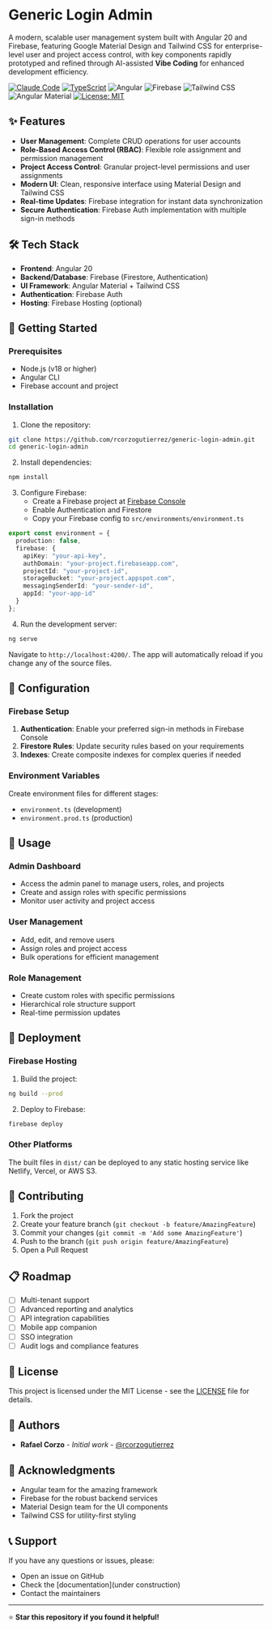 # Generic Login Admin

A modern, scalable user management system built with Angular 20 and Firebase, featuring Google Material Design and Tailwind CSS for enterprise-level user and project access control, with key components rapidly prototyped and refined through AI-assisted **Vibe Coding** for enhanced development efficiency.

[![Claude Code](https://img.shields.io/badge/Powered%20by-Claude%20Code-orange?style=for-the-badge&logo=claude&logoColor=orange)](https://claude.ai/code)
[![TypeScript](https://img.shields.io/badge/Built%20with-TypeScript-3178C6?style=for-the-badge&logo=typescript)](https://www.typescriptlang.org/)
![Angular](https://img.shields.io/badge/Framework-Angular-red?logo=angular&logoColor=white&style=for-the-badge)
![Firebase](https://img.shields.io/badge/Backend-Firebase-ffca28?logo=firebase&logoColor=white&style=for-the-badge)
![Tailwind CSS](https://img.shields.io/badge/Designed%20by-tailwind_css-06B6D4?style=for-the-badge&logo=tailwindcss&logoColor=white)
![Angular Material](https://img.shields.io/badge/Designed%20by-Angular_Material-C3002F?style=for-the-badge&logo=angular&logoColor=white)
[![License: MIT](https://img.shields.io/badge/License-MIT-yellow.svg?style=for-the-badge)](https://opensource.org/licenses/MIT)

## ✨ Features

- **User Management**: Complete CRUD operations for user accounts
- **Role-Based Access Control (RBAC)**: Flexible role assignment and permission management
- **Project Access Control**: Granular project-level permissions and user assignments
- **Modern UI**: Clean, responsive interface using Material Design and Tailwind CSS
- **Real-time Updates**: Firebase integration for instant data synchronization
- **Secure Authentication**: Firebase Auth implementation with multiple sign-in methods

## 🛠️ Tech Stack

- **Frontend**: Angular 20
- **Backend/Database**: Firebase (Firestore, Authentication)
- **UI Framework**: Angular Material + Tailwind CSS
- **Authentication**: Firebase Auth
- **Hosting**: Firebase Hosting (optional)

## 🚀 Getting Started

### Prerequisites

- Node.js (v18 or higher)
- Angular CLI
- Firebase account and project

### Installation

1. Clone the repository:
```bash
git clone https://github.com/rcorzogutierrez/generic-login-admin.git
cd generic-login-admin
```

2. Install dependencies:
```bash
npm install
```

3. Configure Firebase:
   - Create a Firebase project at [Firebase Console](https://console.firebase.google.com/)
   - Enable Authentication and Firestore
   - Copy your Firebase config to `src/environments/environment.ts`

```typescript
export const environment = {
  production: false,
  firebase: {
    apiKey: "your-api-key",
    authDomain: "your-project.firebaseapp.com",
    projectId: "your-project-id",
    storageBucket: "your-project.appspot.com",
    messagingSenderId: "your-sender-id",
    appId: "your-app-id"
  }
};
```

4. Run the development server:
```bash
ng serve
```

Navigate to `http://localhost:4200/`. The app will automatically reload if you change any of the source files.

## 🔧 Configuration

### Firebase Setup

1. **Authentication**: Enable your preferred sign-in methods in Firebase Console
2. **Firestore Rules**: Update security rules based on your requirements
3. **Indexes**: Create composite indexes for complex queries if needed

### Environment Variables

Create environment files for different stages:
- `environment.ts` (development)
- `environment.prod.ts` (production)

## 📱 Usage

### Admin Dashboard
- Access the admin panel to manage users, roles, and projects
- Create and assign roles with specific permissions
- Monitor user activity and project access

### User Management
- Add, edit, and remove users
- Assign roles and project access
- Bulk operations for efficient management

### Role Management
- Create custom roles with specific permissions
- Hierarchical role structure support
- Real-time permission updates

## 🚀 Deployment

### Firebase Hosting

1. Build the project:
```bash
ng build --prod
```

2. Deploy to Firebase:
```bash
firebase deploy
```

### Other Platforms

The built files in `dist/` can be deployed to any static hosting service like Netlify, Vercel, or AWS S3.

## 🤝 Contributing

1. Fork the project
2. Create your feature branch (`git checkout -b feature/AmazingFeature`)
3. Commit your changes (`git commit -m 'Add some AmazingFeature'`)
4. Push to the branch (`git push origin feature/AmazingFeature`)
5. Open a Pull Request

## 📋 Roadmap

- [ ] Multi-tenant support
- [ ] Advanced reporting and analytics
- [ ] API integration capabilities
- [ ] Mobile app companion
- [ ] SSO integration
- [ ] Audit logs and compliance features

## 📄 License

This project is licensed under the MIT License - see the [LICENSE](LICENSE) file for details.

## 👥 Authors

- **Rafael Corzo** - *Initial work* - [@rcorzogutierrez](https://github.com/rcorzogutierrez)

## 🙏 Acknowledgments

- Angular team for the amazing framework
- Firebase for the robust backend services
- Material Design team for the UI components
- Tailwind CSS for utility-first styling

## 📞 Support

If you have any questions or issues, please:
- Open an issue on GitHub
- Check the [documentation](under construction)
- Contact the maintainers

---

⭐ **Star this repository if you found it helpful!**
